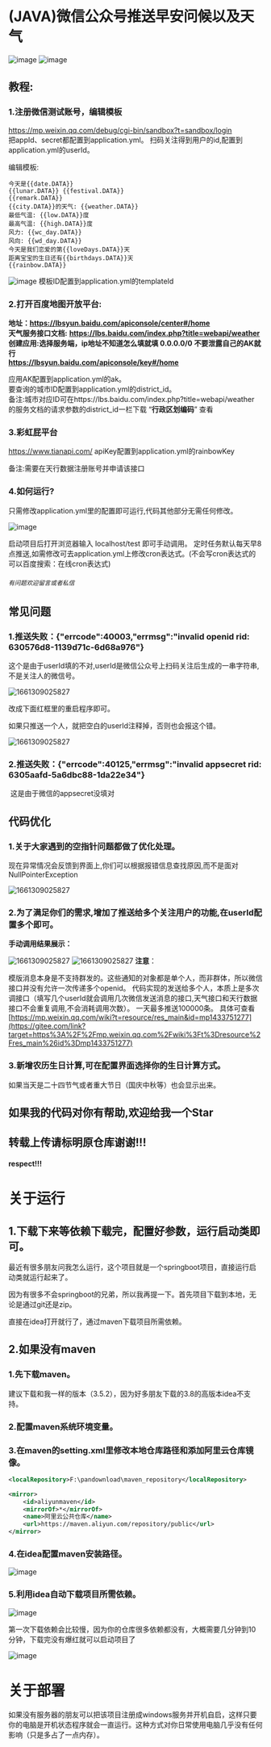 
# (JAVA)微信公众号推送早安问候以及天气

![image](src/main/resources/img/1.png)
![image](src/main/resources/img/9.jpg)

## 教程: <br />

### **1.注册微信测试账号，编辑模板**

https://mp.weixin.qq.com/debug/cgi-bin/sandbox?t=sandbox/login <br/>
把appId、secret都配置到application.yml。
扫码关注得到用户的id,配置到application.yml的userId。

编辑模板:

```
今天是{{date.DATA}}
{{lunar.DATA}} {{festival.DATA}}
{{remark.DATA}}
{{city.DATA}}的天气: {{weather.DATA}}
最低气温: {{low.DATA}}度
最高气温: {{high.DATA}}度
风力: {{wc_day.DATA}}
风向: {{wd_day.DATA}}
今天是我们恋爱的第{{loveDays.DATA}}天
距离宝宝的生日还有{{birthdays.DATA}}天
{{rainbow.DATA}}
```

![image](src/main/resources/img/10.png)
模板ID配置到application.yml的templateId

### **2.打开百度地图开放平台:**

**地址：https://lbsyun.baidu.com/apiconsole/center#/home** <br/>
**天气服务接口文档:** **https://lbs.baidu.com/index.php?title=webapi/weather**  <br/>
**创建应用:选择服务端，ip地址不知道怎么填就填   0.0.0.0/0 不要泄露自己的AK就行**  <br/>
**https://lbsyun.baidu.com/apiconsole/key#/home**

应用AK配置到application.yml的ak。<br/>
要查询的城市ID配置到application.yml的district_id。<br/>
备注:城市对应ID可在https://lbs.baidu.com/index.php?title=webapi/weather 的服务文档的请求参数的district_id一栏下载 “**行政区划编码**” 查看 <br/>

### **3.彩虹屁平台**

https://www.tianapi.com/
apiKey配置到application.yml的rainbowKey

备注:需要在天行数据注册账号并申请该接口

### **4.如何运行?**

只需修改application.yml里的配置即可运行,代码其他部分无需任何修改。

![image](src/main/resources/img/2.png)

启动项目后打开浏览器输入  localhost/test  即可手动调用。
定时任务默认每天早8点推送,如需修改可去application.yml上修改cron表达式。(不会写cron表达式的可以百度搜索：在线cron表达式)

###### `有问题欢迎留言或者私信`

## 常见问题



### **1.推送失败：{"errcode":40003,"errmsg":"invalid openid rid: 630576d8-1139d71c-6d68a976"}**

这个是由于userId填的不对,userId是微信公众号上扫码关注后生成的一串字符串,不是关注人的微信号。

![1661309025827](src/main/resources/img/7.png) 

改成下面红框里的重启程序即可。

如果只推送一个人，就把空白的userId注释掉，否则也会报这个错。

 ![1661309025827](src/main/resources/img/8.png)

### **2.推送失败：{"errcode":40125,"errmsg":"invalid appsecret rid: 6305aafd-5a6dbc88-1da22e34"}**

​    这是由于微信的appsecret没填对

## 代码优化

### **1.关于大家遇到的空指针问题都做了优化处理**。

现在异常情况会反馈到界面上,你们可以根据报错信息查找原因,而不是面对NullPointerException

![1661309025827](src/main/resources/img/4.png)

### 2.为了满足你们的需求,增加了推送给多个关注用户的功能,在userId配置多个即可。

**手动调用结果展示：**

![1661309025827](src/main/resources/img/5.png)
![1661309025827](src/main/resources/img/6.png)
**注意**：

模版消息本身是不支持群发的。这些通知的对象都是单个人，而非群体，所以微信接口并没有允许一次传递多个openid。
代码实现的发送给多个人，本质上是多次调接口（填写几个userId就会调用几次微信发送消息的接口,天气接口和天行数据接口不会重复调用,不会消耗调用次数）。
一天最多推送100000条。
具体可查看 [https://mp.weixin.qq.com/wiki?t=resource/res_main&id=mp1433751277](https://gitee.com/link?target=https%3A%2F%2Fmp.weixin.qq.com%2Fwiki%3Ft%3Dresource%2Fres_main%26id%3Dmp1433751277)

### 3.新增农历生日计算,可在配置界面选择你的生日计算方式。

如果当天是二十四节气或者重大节日（国庆中秋等）也会显示出来。

## 如果我的代码对你有帮助,欢迎给我一个Star

## 转载上传请标明原仓库谢谢!!!

#### respect!!!

# 关于运行

## 1.下载下来等依赖下载完，配置好参数，运行启动类即可。

最近有很多朋友问我怎么运行，这个项目就是一个springboot项目，直接运行启动类就运行起来了。

因为有很多不会springboot的兄弟，所以我再提一下。首先项目下载到本地，无论是通过git还是zip。

直接在idea打开就行了，通过maven下载项目所需依赖。

## 2.如果没有maven

### 1.先下载maven。

建议下载和我一样的版本（3.5.2），因为好多朋友下载的3.8的高版本idea不支持。

### 2.配置maven系统环境变量。

### 3.在maven的setting.xml里修改本地仓库路径和添加阿里云仓库镜像。

```xml
<localRepository>F:\pandownload\maven_repository</localRepository>
```

```xml
<mirror>  
    <id>aliyunmaven</id>   
    <mirrorOf>*</mirrorOf>  
    <name>阿里云公共仓库</name>    
    <url>https://maven.aliyun.com/repository/public</url>
</mirror>
```

### 4.在idea配置maven安装路径。

![image](src/main/resources/img/11.png)

### 5.利用idea自动下载项目所需依赖。

![image](src/main/resources/img/12.png)

第一次下载依赖会比较慢，因为你的仓库很多依赖都没有，大概需要几分钟到10分钟，下载完没有爆红就可以启动项目了

![image](src/main/resources/img/13.png)

# 关于部署

如果没有服务器的朋友可以把该项目注册成windows服务并开机自启，这样只要你的电脑是开机状态程序就会一直运行。这种方式对你日常使用电脑几乎没有任何影响（只是多占了一点内存）。